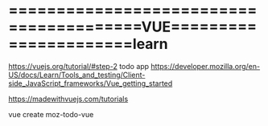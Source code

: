 # ========================================VUE======================learn
https://vuejs.org/tutorial/#step-2
todo app
https://developer.mozilla.org/en-US/docs/Learn/Tools_and_testing/Client-side_JavaScript_frameworks/Vue_getting_started

https://madewithvuejs.com/tutorials

vue create moz-todo-vue

